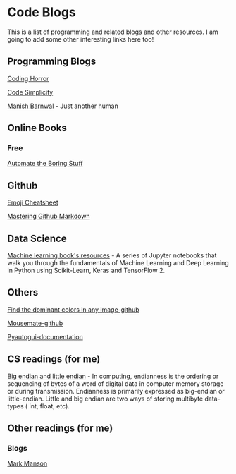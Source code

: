 # Code Blogs
This is a list of programming and related blogs and other resources. I am going to add some other interesting links here too!

## Programming Blogs

[Coding Horror](https://blog.codinghorror.com/)

[Code Simplicity](https://www.codesimplicity.com/post/how-to-learn-to-program/)

[Manish Barnwal](http://manishbarnwal.com/) - Just another human

## Online Books

### Free
[Automate the Boring Stuff](https://automatetheboringstuff.com/2e/)

## Github

[Emoji Cheatsheet](https://github.com/ikatyang/emoji-cheat-sheet/blob/master/README.md)

[Mastering Github Markdown](https://guides.github.com/features/mastering-markdown/)

## Data Science

[Machine learning book's resources](https://github.com/ageron/handson-ml2) - A series of Jupyter notebooks that walk you through the fundamentals of Machine Learning and Deep Learning in Python using Scikit-Learn, Keras and TensorFlow 2.

## Others

[Find the dominant colors in any image-github](https://github.com/rodartha/ColorPalette/)

[Mousemate-github](https://github.com/Nekose/Mouseomate)

[Pyautogui-documentation](https://pyautogui.readthedocs.io/en/latest/)

## CS readings (for me)

[Big endian and little endian](https://chortle.ccsu.edu/AssemblyTutorial/Chapter-15/ass15_3.html) - In computing, endianness is the ordering or sequencing of bytes of a word of digital data in computer memory storage or during transmission. Endianness is primarily expressed as big-endian or little-endian. Little and big endian are two ways of storing multibyte data-types ( int, float, etc).

## Other readings (for me)

### Blogs

[Mark Manson](https://markmanson.net/archive)
